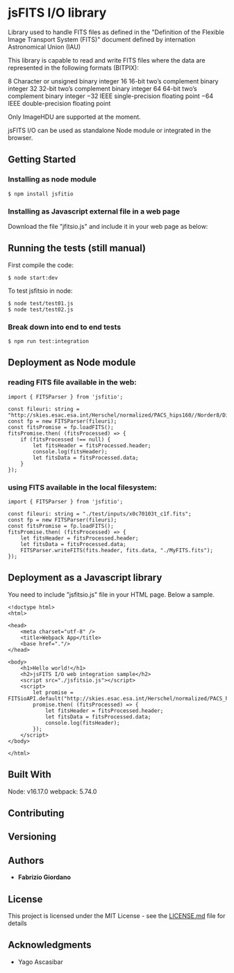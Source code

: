 # jsFITS I/O library

Library used to handle FITS files as defined in the "Definition of the Flexible Image Transport System (FITS)" document defined by internation Astronomical Union (IAU)

This library is capable to read and write FITS files where the data are represented in the following formats (BITPIX):


8 Character or unsigned binary integer
16 16-bit two’s complement binary integer
32 32-bit two’s complement binary integer
64 64-bit two’s complement binary integer
−32 IEEE single-precision floating point
−64 IEEE double-precision floating point


Only ImageHDU are supported at the moment. 

jsFITS I/O can be used as standalone Node module or integrated in the browser. 

## Getting Started

### Installing as node module
```
$ npm install jsfitio
```

### Installing as Javascript external file in a web page

Download the file "jfitsio.js" and include it in your web page as below:


## Running the tests (still manual)
First compile the code:
```
$ node start:dev
```
To test jsfitsio in node:
```
$ node test/test01.js
$ node test/test02.js
```

### Break down into end to end tests
```
$ npm run test:integration
```

## Deployment as Node module

### reading FITS file available in the web:
```
import { FITSParser } from 'jsfitio';

const fileuri: string = "http://skies.esac.esa.int/Herschel/normalized/PACS_hips160//Norder8/Dir40000/Npix47180.fits";
const fp = new FITSParser(fileuri);
const fitsPromise = fp.loadFITS();
fitsPromise.then( (fitsProcessed) => {
    if (fitsProcessed !== null) {
        let fitsHeader = fitsProcessed.header;
        console.log(fitsHeader);
        let fitsData = fitsProcessed.data;
    }
});
```



### using FITS available in the local filesystem:
```
import { FITSParser } from 'jsfitio';

const fileuri: string = "./test/inputs/x0c70103t_c1f.fits";
const fp = new FITSParser(fileuri);
const fitsPromise = fp.loadFITS();
fitsPromise.then( (fitsProcessed) => {
    let fitsHeader = fitsProcessed.header;
    let fitsData = fitsProcessed.data;
    FITSParser.writeFITS(fits.header, fits.data, "./MyFITS.fits");
});
```


## Deployment as a Javascript library

You need to include "jsfitsio.js" file in your HTML page. Below a sample.

```
<!doctype html>
<html>

<head>
    <meta charset="utf-8" />
    <title>Webpack App</title>
    <base href="."/>
</head>

<body>
    <h1>Hello world!</h1>
    <h2>jsFITS I/O web integration sample</h2>
    <script src="./jsfitsio.js"></script>
    <script>
        let promise = FITSioAPI.default("http://skies.esac.esa.int/Herschel/normalized/PACS_hips160//Norder8/Dir40000/Npix47180.fits")
        promise.then( (fitsProcessed) => {
            let fitsHeader = fitsProcessed.header;
            let fitsData = fitsProcessed.data;
            console.log(fitsHeader);
        });
    </script>
</body>

</html>
```

## Built With
Node: v16.17.0
webpack: 5.74.0

## Contributing

## Versioning

## Authors
* **Fabrizio Giordano**

## License

This project is licensed under the MIT License - see the [LICENSE.md](LICENSE.md) file for details

## Acknowledgments

* Yago Ascasibar
